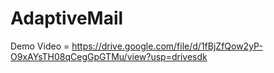 # AdaptiveMail
Demo Video = https://drive.google.com/file/d/1fBjZfQow2yP-O9xAYsTH08qCegGpGTMu/view?usp=drivesdk
